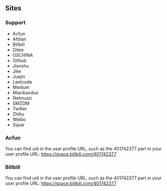 ## Sites

### Support
- Acfun
- Afdian
- Bilibili
- Gitee
- OSCHINA
- Github
- Jianshu
- Jike
- Juejin
- Leetcode
- Medium
- Mianbaoduo
- Netmusic
- SMZDM
- Twitter
- Zhihu
- Weibo
- Sspai

### Acfun
You can find uid in the user profile URL, such as the 401742377 part in your user profile URL: https://space.bilibili.com/401742377

### Billbill
You can find uid in the user profile URL, such as the 401742377 part in your user profile URL: https://space.bilibili.com/401742377
